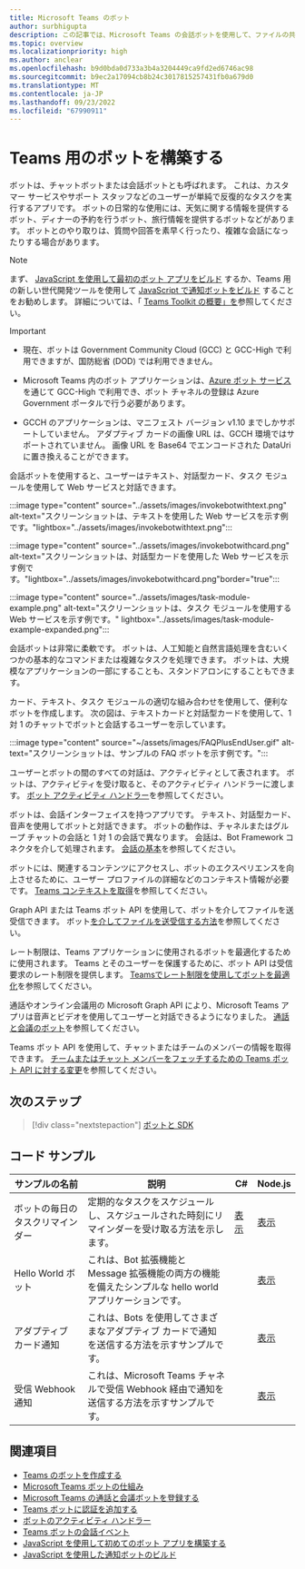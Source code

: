 ```yaml
---
title: Microsoft Teams のボット
author: surbhigupta
description: この記事では、Microsoft Teams の会話ボットを使用して、ファイルの共有、プロアクティブ通知の送信、対話型カードの送信、通話、ボット コマンドの呼び出し、IVR の呼び出しを行います。
ms.topic: overview
ms.localizationpriority: high
ms.author: anclear
ms.openlocfilehash: b9d0bda0d733a3b4a3204449ca9fd2ed6746ac98
ms.sourcegitcommit: b9ec2a17094cb8b24c3017815257431fb0a679d0
ms.translationtype: MT
ms.contentlocale: ja-JP
ms.lasthandoff: 09/23/2022
ms.locfileid: "67990911"
---
```

# <a name="build-bots-for-teams"></a>Teams 用のボットを構築する

ボットは、チャットボットまたは会話ボットとも呼ばれます。 これは、カスタマー サービスやサポート スタッフなどのユーザーが単純で反復的なタスクを実行するアプリです。 ボットの日常的な使用には、天気に関する情報を提供するボット、ディナーの予約を行うボット、旅行情報を提供するボットなどがあります。 ボットとのやり取りは、質問や回答を素早く行ったり、複雑な会話になったりする場合があります。

> [!NOTE]
> まず、 [JavaScript を使用して最初のボット アプリをビルド](../sbs-gs-bot.yml) するか、Teams 用の新しい世代開発ツールを使用して [JavaScript で通知ボットをビルド](../sbs-gs-notificationbot.yml) することをお勧めします。 詳細については、「 [Teams Toolkit の概要」を](../toolkit/teams-toolkit-fundamentals.md)参照してください。

> [!IMPORTANT]
>
> * 現在、ボットは Government Community Cloud (GCC) と GCC-High で利用できますが、国防総省 (DOD) では利用できません。
>
> * Microsoft Teams 内のボット アプリケーションは、[Azure ボット サービス](/azure/bot-service/how-to-deploy-gov-cloud-high)を通じて GCC-High で利用でき、ボット チャネルの登録は Azure Government ポータルで行う必要があります。
>
> * GCCH のアプリケーションは、マニフェスト バージョン v1.10 までしかサポートしていません。 アダプティブ カードの画像 URL は、GCCH 環境ではサポートされていません。 画像 URL を Base64 でエンコードされた DataUri に置き換えることができます。

会話ボットを使用すると、ユーザーはテキスト、対話型カード、タスク モジュールを使用して Web サービスと対話できます。

:::image type="content" source="../assets/images/invokebotwithtext.png" alt-text="スクリーンショットは、テキストを使用した Web サービスを示す例です。"lightbox="../assets/images/invokebotwithtext.png":::

:::image type="content" source="../assets/images/invokebotwithcard.png" alt-text="スクリーンショットは、対話型カードを使用した Web サービスを示す例です。"lightbox="../assets/images/invokebotwithcard.png"border="true":::

:::image type="content" source="../assets/images/task-module-example.png" alt-text="スクリーンショットは、タスク モジュールを使用する Web サービスを示す例です。" lightbox="../assets/images/task-module-example-expanded.png":::

会話ボットは非常に柔軟です。 ボットは、人工知能と自然言語処理を含むいくつかの基本的なコマンドまたは複雑なタスクを処理できます。 ボットは、大規模なアプリケーションの一部にすることも、スタンドアロンにすることもできます。

カード、テキスト、タスク モジュールの適切な組み合わせを使用して、便利なボットを作成します。 次の図は、テキストカードと対話型カードを使用して、1 対 1 のチャットでボットと会話するユーザーを示しています。

:::image type="content" source="~/assets/images/FAQPlusEndUser.gif" alt-text="スクリーンショットは、サンプルの FAQ ボットを示す例です。":::

ユーザーとボットの間のすべての対話は、アクティビティとして表されます。 ボットは、アクティビティを受け取ると、そのアクティビティ ハンドラーに渡します。 [ボット アクティビティ ハンドラー](~/bots/bot-basics.md)を参照してください。

ボットは、会話インターフェイスを持つアプリです。 テキスト、対話型カード、音声を使用してボットと対話できます。 ボットの動作は、チャネルまたはグループ チャットの会話と 1 対 1 の会話で異なります。 会話は、Bot Framework コネクタを介して処理されます。 [会話の基本](~/bots/how-to/conversations/conversation-basics.md)を参照してください。

ボットには、関連するコンテンツにアクセスし、ボットのエクスペリエンスを向上させるために、ユーザー プロファイルの詳細などのコンテキスト情報が必要です。 [Teams コンテキストを取得](~/bots/how-to/get-teams-context.md)を参照してください。

Graph API または Teams ボット API を使用して、ボットを介してファイルを送受信できます。 ボット[を介してファイルを送受信する方法](~/bots/how-to/bots-filesv4.md)を参照してください。

レート制限は、Teams アプリケーションに使用されるボットを最適化するために使用されます。 Teams とそのユーザーを保護するために、ボット API は受信要求のレート制限を提供します。 [Teamsでレート制限を使用してボットを最適化](~/bots/how-to/rate-limit.md)を参照してください。

通話やオンライン会議用の Microsoft Graph API により、Microsoft Teams アプリは音声とビデオを使用してユーザーと対話できるようになりました。 [通話と会議のボット](~/bots/calls-and-meetings/calls-meetings-bots-overview.md)を参照してください。

Teams ボット API を使用して、チャットまたはチームのメンバーの情報を取得できます。 [チームまたはチャット メンバーをフェッチするための Teams ボット API に対する変更](~/resources/team-chat-member-api-changes.md)を参照してください。

<!--- TBD: For quick scanning, see if the above information can be itemized as a list.
--->

## <a name="next-step"></a>次のステップ

> [!div class="nextstepaction"]
> [ボットと SDK](~/bots/bot-features.md)

## <a name="code-samples"></a>コード サンプル

|サンプルの名前 | 説明 | C# | Node.js |
|----------------|-----------------|--------------|--------------|
| ボットの毎日のタスクリマインダー| 定期的なタスクをスケジュールし、スケジュールされた時刻にリマインダーを受け取る方法を示します。 | [表示](https://github.com/OfficeDev/Microsoft-Teams-Samples/tree/main/samples/bot-daily-task-reminder/csharp) | [表示](https://github.com/OfficeDev/Microsoft-Teams-Samples/tree/main/samples/bot-daily-task-reminder/nodejs) |
| Hello World ボット | これは、Bot 拡張機能と Message 拡張機能の両方の機能を備えたシンプルな hello world アプリケーションです。 |  | [表示](https://github.com/OfficeDev/TeamsFx-Samples/tree/v1.0.0/hello-world-bot) |
| アダプティブ カード通知 | これは、Bots を使用してさまざまなアダプティブ カードで通知を送信する方法を示すサンプルです。 |  | [表示](https://github.com/OfficeDev/TeamsFx-Samples/tree/v1.0.0/adaptive-card-notification) |
| 受信 Webhook 通知 | これは、Microsoft Teams チャネルで受信 Webhook 経由で通知を送信する方法を示すサンプルです。 |  | [表示](https://github.com/OfficeDev/TeamsFx-Samples/tree/v1.0.0/incoming-webhook-notification) |

## <a name="see-also"></a>関連項目

* [Teams のボットを作成する](../resources/bot-v3/bots-create.md)
* [Microsoft Teams ボットの仕組み](/azure/bot-service/bot-builder-basics-teams)
* [Microsoft Teams の通話と会議ボットを登録する](~/bots/calls-and-meetings/registering-calling-bot.md)
* [Teams ボットに認証を追加する](~/bots/how-to/authentication/add-authentication.md)
* [ボットのアクティビティ ハンドラー](~/bots/bot-basics.md)
* [Teams ボットの会話イベント](~/bots/how-to/conversations/subscribe-to-conversation-events.md)
* [JavaScript を使用して初めてのボット アプリを構築する](../sbs-gs-bot.yml)
* [JavaScript を使用した通知ボットのビルド](../sbs-gs-notificationbot.yml)
